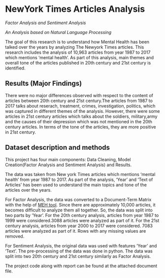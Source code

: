 # NewYork Times Articles Analysis
_Factor Analysis and Sentiment Analysis_


_An Analysis based on Natural Language Processing_

 The goal of this research is to understand how Mental Health has been talked over the years by analyzing The Newyork Times articles. This research includes the analysis of 10,963 articles from year 1987 to 2017 which mentions ‘mental health’. As part of this analysis, main themes and overall tone of the articles published in 20th century and 21st century is identified. 
 
## Results (Major Findings)

There were no major differences observed with respect to the content of articles between 20th century and 21st century.The articles from 1987 to 2017 talks about reserach, treatment, crimes, investigation, politics, which was captured in different themes of the analysis. However, there were some articles in 21st century articles which talks about the soldiers, military,army and the causes of their depression which was not mentioned in the 20th century articles. In terms of the tone of the articles, they are more positive in 21st century.

## Dataset description and methods

This project has four main components: Data Cleaning, Model Creation(Factor Analysis and Sentiment Analysis) and Results.

The data was taken from New york Times articles which mentions ‘mental health’ from year 1987 to 2017. As part of the analysis, ‘Year’ and ‘Text of Articles’ has been used to understand the main topics and tone of the articles over the years.

For Factor Analysis, the data was converted to a Document-Term Matrix with the help of [MEH tool](https://meh.ryanb.cc). Since there are approximately 10,000 articles, it becomes difficult to analyze them all together. So, the data was split into two parts by ‘Year’. For the 20th century analysis, articles from year 1987 to 1999 were considered.3088 articles were analyzed as part of it. For the 21st century analysis, articles from year 2000 to 2017 were considered. 7083 articles were analyzed as part of it. Rows with any missing values are removed.

For Sentiment Analysis, the original data was used with features ‘Year’ and ‘Text’. The pre-processing of the data was done in python. The data was split into two 20th century and 21st century similarly as Factor Analysis.

The project code along with report can be found at the attached document file.

